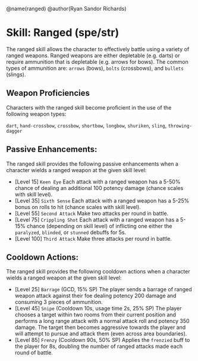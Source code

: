 @name(ranged)
@author(Ryan Sandor Richards)

# Skill: Ranged (spe/str)
The ranged skill allows the character to effectively battle using a variety of
ranged weapons. Ranged weapons are either depletable (e.g. darts) or require
ammunition that is depletable (e.g. arrows for bows). The common types of
ammunition are: `arrows` (bows), `bolts` (crossbows), and `bullets` (slings).

## Weapon Proficiencies
Characters with the ranged skill become proficient in the use of the following
weapon types:

  `dart`, `hand-crossbow`, `crossbow`, `shortbow`, `longbow`, `shuriken`, `sling`,
  `throwing-dagger`

## Passive Enhancements:
The ranged skill provides the following passive enhancements when a character
wields a ranged weapon at the given skill level:

* [Level 15] `Keen Eye`
  Each attack with a ranged weapon has a 5-50% chance of dealing an additional
  100 potency damage (chance scales with skill level).
* [Level 35] `Sixth Sense`
  Each attack with a ranged weapon has a 5-25% bonus on rolls to hit (chance
  scales with skill level).
* [Level 55] `Second Attack`
  Make two attacks per round in battle.
* [Level 75] `Crippling Shot`
  Each attack with a ranged weapon has a 5-15% chance (depending on skill
  level) of inflicting one either the `paralyzed`, `blinded`, or `stunned`
  debuffs for 5s.
* [Level 100] `Third Attack`
  Make three attacks per round in battle.

## Cooldown Actions:
The ranged skill provides the following cooldown actions when a character
wields a ranged weapon at the given skill level:

* [Level 25] `Barrage` (GCD, 15% SP)
  The player sends a barrage of ranged weapon attack against their foe dealing
  potency 200 damage and consuming 3 pieces of ammunition.
* [Level 45] `Snipe` (Cooldown 10s, usage time 2s, 25% SP)
  The player chooses a target within two rooms from their current position and
  performs a long range attack with a normal attack roll and potency 350 damage.
  The target then becomes aggressive towards the player and will attempt to
  pursue and attack them (even across area boundaries).
* [Level 85] `Frenzy` (Cooldown 90s, 50% SP)
  Applies the `frenzied` buff to the player for 8s, doubling the number of
  ranged attacks made each round of battle.
